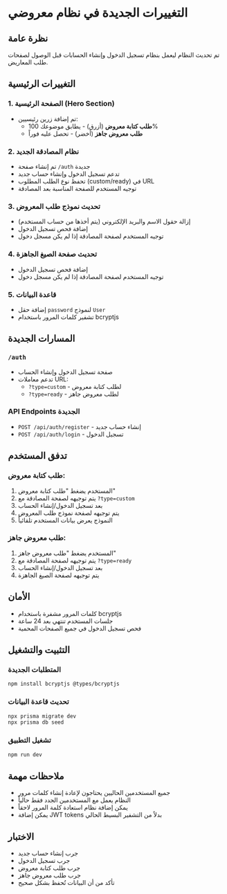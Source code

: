 # التغييرات الجديدة في نظام معروضي

## نظرة عامة
تم تحديث النظام ليعمل بنظام تسجيل الدخول وإنشاء الحسابات قبل الوصول لصفحات طلب المعاريض.

## التغييرات الرئيسية

### 1. الصفحة الرئيسية (Hero Section)
- تم إضافة زرين رئيسيين:
  - **طلب كتابة معروض** (أزرق) - يطابق موضوعك 100%
  - **طلب معروض جاهز** (أخضر) - تحصل عليه فوراً

### 2. نظام المصادقة الجديد
- تم إنشاء صفحة `/auth` جديدة
- تدعم تسجيل الدخول وإنشاء حساب جديد
- تحفظ نوع الطلب المطلوب (custom/ready) في URL
- توجيه المستخدم للصفحة المناسبة بعد المصادقة

### 3. تحديث نموذج طلب المعروض
- إزالة حقول الاسم والبريد الإلكتروني (يتم أخذها من حساب المستخدم)
- إضافة فحص تسجيل الدخول
- توجيه المستخدم لصفحة المصادقة إذا لم يكن مسجل دخول

### 4. تحديث صفحة الصيغ الجاهزة
- إضافة فحص تسجيل الدخول
- توجيه المستخدم لصفحة المصادقة إذا لم يكن مسجل دخول

### 5. قاعدة البيانات
- إضافة حقل `password` لنموذج `User`
- تشفير كلمات المرور باستخدام bcryptjs

## المسارات الجديدة

### `/auth`
- صفحة تسجيل الدخول وإنشاء الحساب
- تدعم معاملات URL:
  - `?type=custom` - لطلب كتابة معروض
  - `?type=ready` - لطلب معروض جاهز

### API Endpoints الجديدة
- `POST /api/auth/register` - إنشاء حساب جديد
- `POST /api/auth/login` - تسجيل الدخول

## تدفق المستخدم

### طلب كتابة معروض:
1. المستخدم يضغط "طلب كتابة معروض"
2. يتم توجيهه لصفحة المصادقة مع `?type=custom`
3. بعد تسجيل الدخول/إنشاء الحساب
4. يتم توجيهه لصفحة نموذج طلب المعروض
5. النموذج يعرض بيانات المستخدم تلقائياً

### طلب معروض جاهز:
1. المستخدم يضغط "طلب معروض جاهز"
2. يتم توجيهه لصفحة المصادقة مع `?type=ready`
3. بعد تسجيل الدخول/إنشاء الحساب
4. يتم توجيهه لصفحة الصيغ الجاهزة

## الأمان
- كلمات المرور مشفرة باستخدام bcryptjs
- جلسات المستخدم تنتهي بعد 24 ساعة
- فحص تسجيل الدخول في جميع الصفحات المحمية

## التثبيت والتشغيل

### المتطلبات الجديدة
```bash
npm install bcryptjs @types/bcryptjs
```

### تحديث قاعدة البيانات
```bash
npx prisma migrate dev
npx prisma db seed
```

### تشغيل التطبيق
```bash
npm run dev
```

## ملاحظات مهمة
- جميع المستخدمين الحاليين يحتاجون لإعادة إنشاء كلمات مرور
- النظام يعمل مع المستخدمين الجدد فقط حالياً
- يمكن إضافة نظام استعادة كلمة المرور لاحقاً
- يمكن إضافة JWT tokens بدلاً من التشفير البسيط الحالي

## الاختبار
- جرب إنشاء حساب جديد
- جرب تسجيل الدخول
- جرب طلب كتابة معروض
- جرب طلب معروض جاهز
- تأكد من أن البيانات تُحفظ بشكل صحيح
